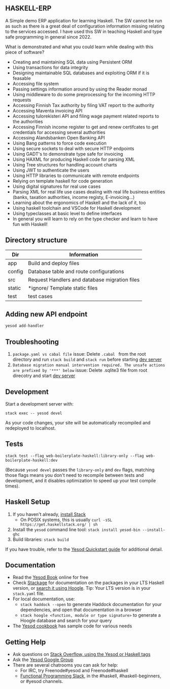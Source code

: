 ## HASKELL-ERP
A Simple demo ERP application for learning Haskell. The SW cannot be run as such as there is a great deal of configuration information missing relating to the services accessed. I have used this SW in teaching Haskell and type safe programming in general since 2022. 

What is demonstrated and what you could learn while dealing with this piece of software? 

* Creating and maintaining SQL data using Persistent ORM
* Using transactions for data integrity 
* Designing maintainable SQL databases and exploiting ORM if it is feasable
* Accessing file system  
* Passing settings information around by using the Reader monad
* Using middleware to do some preprocessing for the incoming HTTP requests
* Accessing Finnish Tax authority by filing VAT report to the authority
* Accessing Maventa invoicing API
* Accessing tulorekisteri API and filing wage payment related reports to the authorities
* Accessing Finnish income register to get and renew certifcates to get credentials for accessing several authorities
* Accessing Alandsbanken Open Banking API 
* Using Bang patterns to force code execution
* Using secure sockets to deal with secure HTTP endpoints
* Using GADT's to demonstrate type safe for invoicing
* Using HAXML for producing Haskell code for parsing XML
* Using Tree structures for handling account charts
* Using JWT to authenticate the users
* Using HTTP libraries to communicate with remote endpoints
* Relying on template haskell for code generation
* Using digital signatures for real use cases
* Parsing XML for real life use cases dealing with real life business entities (banks, taxation authorities, income registy, E-invoicing...)
* Learning about the ergonomics of Haskell and the lack of it, too
* Using haskell toolchain and VSCode for Haskell development
* Using typeclasses at basic level to define interfaces
* In general you will learn to rely on the type checker and learn to have fun with Haskell!


## Directory structure
| Dir  | Information  |
|---|---|
| app   | Build and deploy files  |
| config  | Database table and route configurations  |
| src  |  Request Handlers and database migration files |
| static  |  *ignore/ Template static files |
| test | test cases  |

## Adding  new API endpoint
```bash
yesod add-handler
```

## Troubleshooting

1. `package.yaml vs cabal file` issue: Delete `.cabal ` from the root directory and run `stack build` and `stack run` before starting [dev server](##Development)
2. `Database migration manual intervention required. The unsafe actions are prefixed by '***' below` issue: Delete .sqlite3 file from root direcotry and start [dev server](##Development)

## Development

Start a development server with:

```
stack exec -- yesod devel
```

As your code changes, your site will be automatically recompiled and redeployed to localhost.

## Tests

```
stack test --flag web-boilerplate-haskell:library-only --flag web-boilerplate-haskell:dev
```

(Because `yesod devel` passes the `library-only` and `dev` flags, matching those flags means you don't need to recompile between tests and development, and it disables optimization to speed up your test compile times).

## Haskell Setup

1. If you haven't already, [install Stack](https://haskell-lang.org/get-started)
	* On POSIX systems, this is usually `curl -sSL https://get.haskellstack.org/ | sh`
2. Install the `yesod` command line tool: `stack install yesod-bin --install-ghc`
3. Build libraries: `stack build`

If you have trouble, refer to the [Yesod Quickstart guide](https://www.yesodweb.com/page/quickstart) for additional detail.

## Documentation

* Read the [Yesod Book](https://www.yesodweb.com/book) online for free
* Check [Stackage](http://stackage.org/) for documentation on the packages in your LTS Haskell version, or [search it using Hoogle](https://www.stackage.org/lts/hoogle?q=). Tip: Your LTS version is in your `stack.yaml` file.
* For local documentation, use:
	* `stack haddock --open` to generate Haddock documentation for your dependencies, and open that documentation in a browser
	* `stack hoogle <function, module or type signature>` to generate a Hoogle database and search for your query
* The [Yesod cookbook](https://github.com/yesodweb/yesod-cookbook) has sample code for various needs

## Getting Help

* Ask questions on [Stack Overflow, using the Yesod or Haskell tags](https://stackoverflow.com/questions/tagged/yesod+haskell)
* Ask the [Yesod Google Group](https://groups.google.com/forum/#!forum/yesodweb)
* There are several chatrooms you can ask for help:
	* For IRC, try Freenode#yesod and Freenode#haskell
	* [Functional Programming Slack](https://fpchat-invite.herokuapp.com/), in the #haskell, #haskell-beginners, or #yesod channels.
